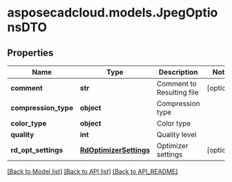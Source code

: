 # asposecadcloud.models.JpegOptionsDTO

## Properties
Name | Type | Description | Notes
------------ | ------------- | ------------- | -------------
**comment** | **str** | Comment to Resulting file | [optional] 
**compression_type** | **object** | Compression type | 
**color_type** | **object** | Color type | 
**quality** | **int** | Quality level | 
**rd_opt_settings** | [**RdOptimizerSettings**](RdOptimizerSettings.md) | Optimizer settings | [optional] 

[[Back to Model list]](API_README.md#documentation-for-models) [[Back to API list]](API_README.md#documentation-for-api-endpoints) [[Back to API_README]](API_README.md)


